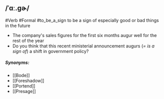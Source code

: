 ## /ˈɑː.ɡɚ/ 
#Verb #Formal #to_be_a_sign 
to be a sign of especially good or bad things in the future

- The company's sales figures for the first six months augur well for the rest of the year
- Do you think that this recent ministerial announcement augurs (*= is a sign of*) a shift in government policy?

##### Synonyms:
- [[Bode]]
- [[Foreshadow]]
- [[Portend]]
- [[Presage]]
